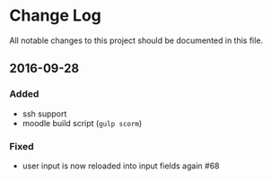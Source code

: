 # Change Log
All notable changes to this project should be documented in this file.

## 2016-09-28
### Added
- ssh support
- moodle build script (`gulp scorm`)

### Fixed
- user input is now reloaded into input fields again #68
